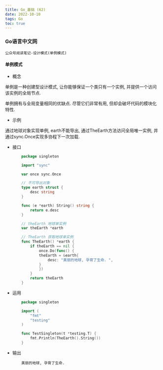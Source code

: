 ```yaml
---
title: Go_基础 (62)
date: 2022-10-10
tags: Go
toc: true
---
```


### Go语言中文网
    公众号阅读笔记-设计模式(单例模式)

<!-- more -->

#### 单例模式
- 概念

单例是一种创建型设计模式, 让你能够保证一个类只有一个实例, 并提供一个访问该实例的全局节点. 


单例拥有与全局变量相同的优缺点. 尽管它们非常有用, 但却会破坏代码的模块化特性. 

- 示例

通过地球对象实现单例, earth不能导出, 通过TheEarth方法访问全局唯一实例, 并通过sync.Once实现多协程下一次加载. 

- 接口
    ```go
        package singleton

        import "sync"

        var once sync.Once

        // 不可导出对象
        type earth struct {
            desc string
        }

        func (e *earth) String() string {
            return e.desc
        }

        // theEarth 地球单实例
        var theEarth *earth

        // TheEarth 获取地球单实例
        func TheEarth() *earth {
            if theEarth == nil {
                once.Do(func() {
                theEarth = &earth{
                    desc: "美丽的地球, 孕育了生命. ",
                }
                })
            }
            return theEarth
        }
    ```
- 运用
    ```go
        package singleton

        import (
            "fmt"
            "testing"
        )

        func TestSingleton(t *testing.T) {
            fmt.Println(TheEarth().String())
        }
    ```
- 输出
    ```
        美丽的地球, 孕育了生命. 
    ```


